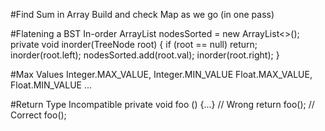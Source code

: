 #Find Sum in Array
Build and check Map as we go (in one pass)

#Flatening a BST In-order
    ArrayList<Integer> nodesSorted = new ArrayList<>();
    private void inorder(TreeNode root) {
        if (root == null) return;
        inorder(root.left);
        nodesSorted.add(root.val);
        inorder(root.right);
    }

#Max Values
    Integer.MAX_VALUE, Integer.MIN_VALUE
    Float.MAX_VALUE, Float.MIN_VALUE
    ...

#Return Type Incompatible
    private void foo () {...}
    // Wrong
    return foo();
    // Correct
    foo();